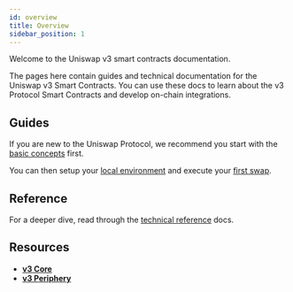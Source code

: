 ```yaml
---
id: overview
title: Overview
sidebar_position: 1
---
```


Welcome to the Uniswap v3 smart contracts documentation.

The pages here contain guides and technical documentation for the Uniswap v3 Smart Contracts.
You can use these docs to learn about the v3 Protocol Smart Contracts and develop on-chain integrations.

## Guides

If you are new to the Uniswap Protocol, we recommend you start with the [basic concepts](../../concepts/uniswap-protocol) first.

You can then setup your [local environment](./guides/local-environment) and execute your [first swap](./guides/swaps/single-swaps).

## Reference

For a deeper dive, read through the [technical reference](./reference/overview) docs.

## Resources

- [**v3 Core**](https://github.com/Uniswap/v3-core)
- [**v3 Periphery**](https://github.com/Uniswap/v3-periphery)